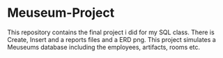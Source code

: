 # Meuseum-Project
This repository contains the final project i did for my SQL class. There is Create, Insert and a reports files and a ERD png. This project simulates a Meuseums database including the employees, artifacts, rooms etc. 
